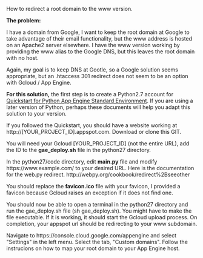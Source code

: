 How to redirect a root domain to the www version.

<b>The problem:</b>
<p>I have a domain from Google, I want to keep the root domain at Google to take advantage of their email functionality, but the www address is hosted on an Apache2 server elsewhere.  I have the www version working by providing the www alias to the Google DNS, but this leaves the root domain with no host.</p>

<p>Again, my goal is to keep DNS at Gootle, so a Google solution seems appropriate, but an .htaccess 301 redirect does not seem to be an option with Gcloud / App Engine.

<p><b>For this solution,</b> the first step is to create a Python2.7 account for <a href="https://cloud.google.com/appengine/docs/standard/python/quickstart">Quickstart for Python App Engine Standard Environment</a>.  If you are using a later version of Python, perhaps these documents will help you adapt this solution to your version.</p> 

<p>If you followed the Quickstart, you should have a website working at http://[YOUR_PROJECT_ID].appspot.com. Download or clone this GIT.</p>

<p>You will need your Gcloud  [YOUR_PROJECT_ID] (not the entire URL), add the ID to the <b>gae_deploy.sh</b> file in the python27 directory.</p>

<p>In the python27/code directory, edit <b>main.py</b> file and modify https://www.example.com/ to your desired URL. Here is the documentation for the web.py redirect.  http://webpy.org/cookbook/redirect%2Bseeother</p>

<p>You should replace the <b>favicon.ico</b> file with your favicon, I provided a favicon because Gcloud raises an exception if it does not find one.</p>
   
<p>You should now be able to open a terminal in the python27 directory and run the gae_deploy.sh file (sh gae_deploy.sh).  You might have to make the file executable. If it is working, it should start the Gcloud upload process. On completion, your appspot url should be redirecting to your www subdomain.</p>

 <p>Navigate to https://console.cloud.google.com/appengine and select "Settings" in the left menu. Select the tab, "Custom domains".  Follow the instrucions on how to map your root domain to your App Engine host.</p>

  

